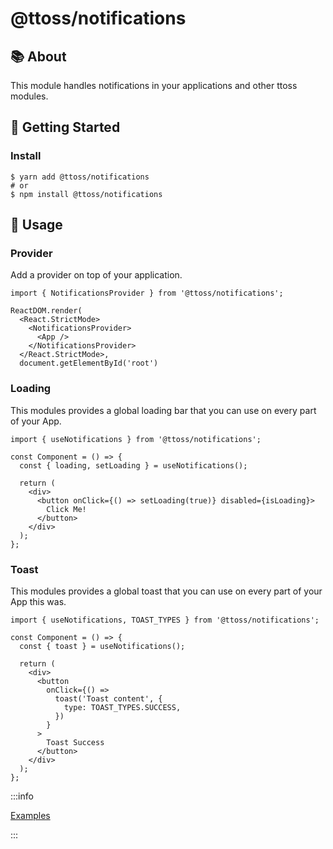 # @ttoss/notifications

## 📚 About

This module handles notifications in your applications and other ttoss modules.

## 🚀 Getting Started

### Install

```shell
$ yarn add @ttoss/notifications
# or
$ npm install @ttoss/notifications
```

## 📄 Usage

### Provider

Add a provider on top of your application.

```tsx
import { NotificationsProvider } from '@ttoss/notifications';

ReactDOM.render(
  <React.StrictMode>
    <NotificationsProvider>
      <App />
    </NotificationsProvider>
  </React.StrictMode>,
  document.getElementById('root')
```

### Loading

This modules provides a global loading bar that you can use on every part of your App.

```tsx
import { useNotifications } from '@ttoss/notifications';

const Component = () => {
  const { loading, setLoading } = useNotifications();

  return (
    <div>
      <button onClick={() => setLoading(true)} disabled={isLoading}>
        Click Me!
      </button>
    </div>
  );
};
```

### Toast

This modules provides a global toast that you can use on every part of your App this was.

```tsx
import { useNotifications, TOAST_TYPES } from '@ttoss/notifications';

const Component = () => {
  const { toast } = useNotifications();

  return (
    <div>
      <button
        onClick={() =>
          toast('Toast content', {
            type: TOAST_TYPES.SUCCESS,
          })
        }
      >
        Toast Success
      </button>
    </div>
  );
};
```

:::info

[Examples](./examples)

:::
